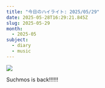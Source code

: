 ```yaml
---
title: "今日のハイライト: 2025/05/29"
date: 2025-05-28T16:29:21.845Z
slug: 2025-05-29
month:
  - 2025-05
subject:
  - diary
  - music
---
```

![](/images/diary/2025-05-29/53-1-.png)

Suchmos is back!!!!!!